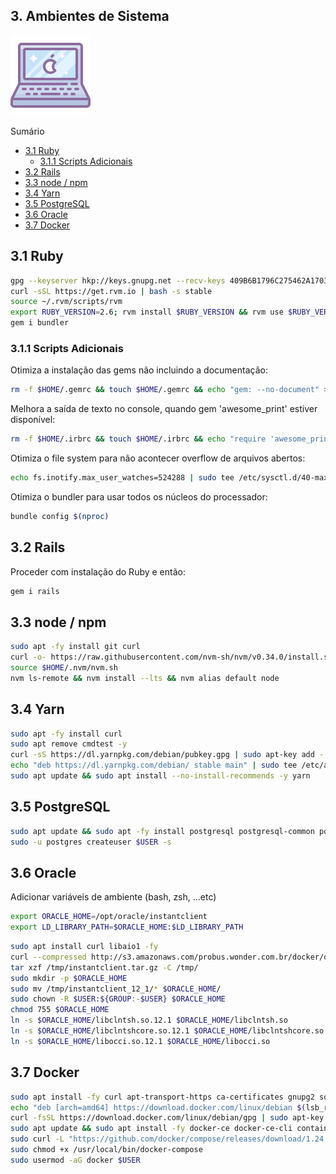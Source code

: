 ## 3. Ambientes de Sistema

![Ambientes de Sistema](/images/pages/environment.png)

Sumário

- [3.1 Ruby](#3.1)
  - [3.1.1 Scripts Adicionais](#3.1.1)
- [3.2 Rails](#3.2)
- [3.3 node / npm](#3.3)
- [3.4 Yarn](#3.4)
- [3.5 PostgreSQL](#3.5)
- [3.6 Oracle](#3.6)
- [3.7 Docker](#3.7)

## 3.1 Ruby <a name="3.1"></a>

```bash
gpg --keyserver hkp://keys.gnupg.net --recv-keys 409B6B1796C275462A1703113804BB82D39DC0E3 7D2BAF1CF37B13E2069D6956105BD0E739499BDB
curl -sSL https://get.rvm.io | bash -s stable
source ~/.rvm/scripts/rvm
export RUBY_VERSION=2.6; rvm install $RUBY_VERSION && rvm use $RUBY_VERSION --default
gem i bundler
```

### 3.1.1 Scripts Adicionais <a name="3.1.1"></a>

Otimiza a instalação das gems não incluindo a documentação:

```bash
rm -f $HOME/.gemrc && touch $HOME/.gemrc && echo "gem: --no-document" >> $HOME/.gemrc
```

Melhora a saída de texto no console, quando gem 'awesome_print' estiver disponível:

```bash
rm -f $HOME/.irbrc && touch $HOME/.irbrc && echo "require 'awesome_print'\nAwesomePrint.irb\!\n" >> $HOME/.irbrc
```

Otimiza o file system para não acontecer overflow de arquivos abertos:

```bash
echo fs.inotify.max_user_watches=524288 | sudo tee /etc/sysctl.d/40-max-user-watches.conf && sudo sysctl --system
```

Otimiza o bundler para usar todos os núcleos do processador:

```bash
bundle config $(nproc)
```

## 3.2 Rails <a name="3.2"></a>

Proceder com instalação do Ruby e então:

```bash
gem i rails
```

## 3.3 node / npm <a name="3.3"></a>

```bash
sudo apt -fy install git curl
curl -o- https://raw.githubusercontent.com/nvm-sh/nvm/v0.34.0/install.sh | bash
source $HOME/.nvm/nvm.sh
nvm ls-remote && nvm install --lts && nvm alias default node
```

## 3.4 Yarn <a name="3.4"></a>

```bash
sudo apt -fy install curl
sudo apt remove cmdtest -y
curl -sS https://dl.yarnpkg.com/debian/pubkey.gpg | sudo apt-key add -
echo "deb https://dl.yarnpkg.com/debian/ stable main" | sudo tee /etc/apt/sources.list.d/yarn.list
sudo apt update && sudo apt install --no-install-recommends -y yarn
```

## 3.5 PostgreSQL <a name="3.5"></a>

```bash
sudo apt update && sudo apt -fy install postgresql postgresql-common postgresql-client
sudo -u postgres createuser $USER -s
```

## 3.6 Oracle <a name="3.6"></a>

Adicionar variáveis de ambiente (bash, zsh, ...etc)

```bash
export ORACLE_HOME=/opt/oracle/instantclient
export LD_LIBRARY_PATH=$ORACLE_HOME:$LD_LIBRARY_PATH
```

```bash
sudo apt install curl libaio1 -fy
curl --compressed http://s3.amazonaws.com/probus.wonder.com.br/docker/oracle/instantclient_12_1.tar.gz > /tmp/instantclient.tar.gz
tar xzf /tmp/instantclient.tar.gz -C /tmp/
sudo mkdir -p $ORACLE_HOME
sudo mv /tmp/instantclient_12_1/* $ORACLE_HOME/
sudo chown -R $USER:${GROUP:-$USER} $ORACLE_HOME
chmod 755 $ORACLE_HOME
ln -s $ORACLE_HOME/libclntsh.so.12.1 $ORACLE_HOME/libclntsh.so
ln -s $ORACLE_HOME/libclntshcore.so.12.1 $ORACLE_HOME/libclntshcore.so
ln -s $ORACLE_HOME/libocci.so.12.1 $ORACLE_HOME/libocci.so
```

## 3.7 Docker <a name="3.7"></a>

```bash
sudo apt install -fy curl apt-transport-https ca-certificates gnupg2 software-properties-common
echo "deb [arch=amd64] https://download.docker.com/linux/debian $(lsb_release -cs) stable" | sudo tee /etc/apt/sources.list.d/docker-ce.list
curl -fsSL https://download.docker.com/linux/debian/gpg | sudo apt-key add -
sudo apt update && sudo apt install -fy docker-ce docker-ce-cli containerd.io
sudo curl -L "https://github.com/docker/compose/releases/download/1.24.0/docker-compose-$(uname -s)-$(uname -m)" -o /usr/local/bin/docker-compose
sudo chmod +x /usr/local/bin/docker-compose
sudo usermod -aG docker $USER
```
